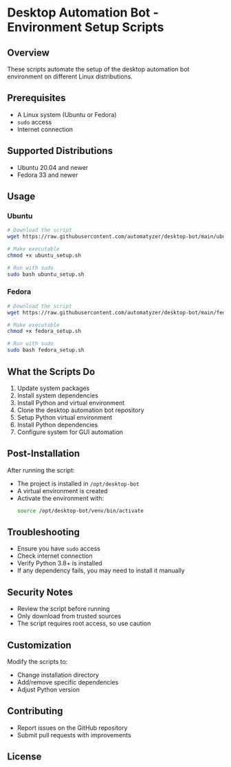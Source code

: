 # Desktop Automation Bot - Environment Setup Scripts

## Overview

These scripts automate the setup of the desktop automation bot environment on different Linux distributions.

## Prerequisites

- A Linux system (Ubuntu or Fedora)
- `sudo` access
- Internet connection

## Supported Distributions

- Ubuntu 20.04 and newer
- Fedora 33 and newer

## Usage

### Ubuntu

```bash
# Download the script
wget https://raw.githubusercontent.com/automatyzer/desktop-bot/main/ubuntu_setup.sh

# Make executable
chmod +x ubuntu_setup.sh

# Run with sudo
sudo bash ubuntu_setup.sh
```

### Fedora

```bash
# Download the script
wget https://raw.githubusercontent.com/automatyzer/desktop-bot/main/fedora_setup.sh

# Make executable
chmod +x fedora_setup.sh

# Run with sudo
sudo bash fedora_setup.sh
```

## What the Scripts Do

1. Update system packages
2. Install system dependencies
3. Install Python and virtual environment
4. Clone the desktop automation bot repository
5. Setup Python virtual environment
6. Install Python dependencies
7. Configure system for GUI automation

## Post-Installation

After running the script:
- The project is installed in `/opt/desktop-bot`
- A virtual environment is created
- Activate the environment with: 
  ```bash
  source /opt/desktop-bot/venv/bin/activate
  ```

## Troubleshooting

- Ensure you have `sudo` access
- Check internet connection
- Verify Python 3.8+ is installed
- If any dependency fails, you may need to install it manually

## Security Notes

- Review the script before running
- Only download from trusted sources
- The script requires root access, so use caution

## Customization

Modify the scripts to:
- Change installation directory
- Add/remove specific dependencies
- Adjust Python version

## Contributing

- Report issues on the GitHub repository
- Submit pull requests with improvements

## License

